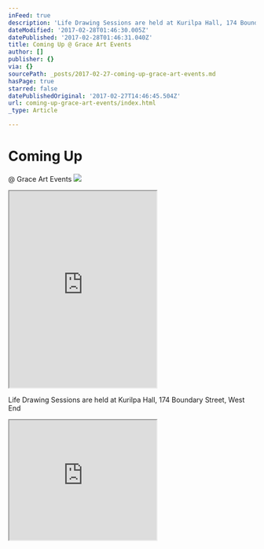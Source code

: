 ```yaml
---
inFeed: true
description: 'Life Drawing Sessions are held at Kurilpa Hall, 174 Boundary Street, West End'
dateModified: '2017-02-28T01:46:30.005Z'
datePublished: '2017-02-28T01:46:31.040Z'
title: Coming Up @ Grace Art Events
author: []
publisher: {}
via: {}
sourcePath: _posts/2017-02-27-coming-up-grace-art-events.md
hasPage: true
starred: false
datePublishedOriginal: '2017-02-27T14:46:45.504Z'
url: coming-up-grace-art-events/index.html
_type: Article

---
```

# Coming Up   
@ Grace Art Events
![](https://the-grid-user-content.s3-us-west-2.amazonaws.com/f619933d-1384-41e8-bd35-bae0fe6ec229.jpg)

<iframe src="https://the-grid.github.io/ed-userhtml/?g=eJxtUF1vgzAM_CsoEn0bBLYx-pFO66T-jxBMEtVg6qSqtl_fNkx9mp_uTvaddTs_sB4hC2yUcDHOYVOWRiNMvebCElmEwtD41EoYO-g_HXjromqkXOlx3l5PIaoqwc4aQmKV16_HNEl9-AcHDVdr7QcMQ2SUZyMltJWW-Zu0TJe5-Cc5nT8tq7b-fv9YtPirvi4hskav8_p4YB86PYHIQvxBUKIj7oFfrr6PbiNFloASrbzjv_9F8yCpgmVbiTsPhgnRT1aJicR-Vy4l7W9v6GZK" height="400" style=""></iframe>

Life Drawing Sessions are held at Kurilpa Hall, 174 Boundary Street, West End

<iframe src="https://the-grid.github.io/ed-userhtml/?g=eJwtUU1P5DAM_SuTouES0SZO0qZAQQjQ7mEPSBw4p407jejHKAl0-PebznCw5ff8_GzJ9673ZsJd8F2TDTEew21RrOuaH5blMGLeLVMxmWMocGrRPh7bhvCJ6y1BSoJwK5Soc6WBa6ZKBlITsFyJnLFaaym4koyDIsLeQJVLDVBKAKF5VeqKwGbRMwIpxBZTsnU82RBwSUFkz0XOE590Wy-wU9nWXDHDoNO2Lat2L57YCdtKVtbWggFLNRAIf7zpkD75SF-_cY6B3tB_rkf64s3q5gN9xxDcMoc9PNPn0YSA5_Jj8Z9hWI5n8Bfn6ytR3wX6Znx0F8XraXCti9ss3UP5a08U_t4fcE7rzReR31xqDayWHLRS2W51Ng5NVjKW7QZ0hyE2mVQJnL_QLt6ib7KEQ_wZsckuzG0izDgua_81jqHziPPDfXH53MN_dE2DaQ" height="244" style=""></iframe>